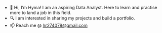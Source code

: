 - 👋 Hi, I’m Hyma! I am an aspiring Data Analyst. Here to learn and practise more to land a job in this field.
- 🔍 I am interested in sharing my projects and build a portfolio.
- 📫 Reach me @ hr274078@gmail.com

<!---
redhym/redhym is a ✨ special ✨ repository because its `README.md` (this file) appears on your GitHub profile.
You can click the Preview link to take a look at your changes.
--->
